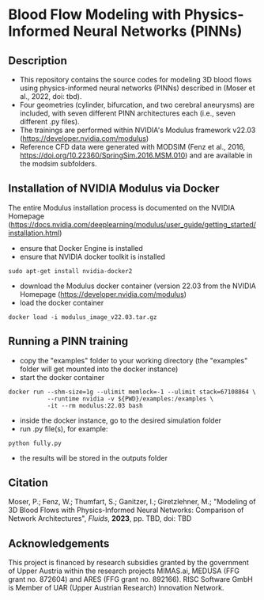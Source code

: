 # Blood Flow Modeling with Physics-Informed Neural Networks (PINNs)

## Description

* This repository contains the source codes for modeling 3D blood flows using physics-informed neural networks (PINNs) described in (Moser et al., 2022, doi: tbd).
* Four geometries (cylinder, bifurcation, and two cerebral aneurysms) are included, with seven different PINN architectures each (i.e., seven different .py files).
* The trainings are performed within NVIDIA's Modulus framework v22.03 (https://developer.nvidia.com/modulus)  
* Reference CFD data were generated with MODSIM (Fenz et al., 2016, https://doi.org/10.22360/SpringSim.2016.MSM.010) and are available in the modsim subfolders.  




## Installation of NVIDIA Modulus via Docker
The entire Modulus installation process is documented on the NVIDIA Homepage (https://docs.nvidia.com/deeplearning/modulus/user_guide/getting_started/installation.html)
* ensure that Docker Engine is installed
* ensure that NVIDIA docker toolkit is installed 
```
sudo apt-get install nvidia-docker2
```
* download the Modulus docker container (version 22.03 from the NVIDIA Homepage (https://developer.nvidia.com/modulus)
* load the docker container
```
docker load -i modulus_image_v22.03.tar.gz
```
## Running a PINN training

* copy the "examples" folder to your working directory (the "examples" folder will get mounted into the docker instance)
* start the docker container
```
docker run --shm-size=1g --ulimit memlock=-1 --ulimit stack=67108864 \
           --runtime nvidia -v ${PWD}/examples:/examples \
           -it --rm modulus:22.03 bash
```
* inside the docker instance, go to the desired simulation folder
* run .py file(s), for example:
```
python fully.py
```
* the results will be stored in the outputs folder

## Citation
Moser, P.; Fenz, W.; Thumfart, S.; Ganitzer, I.; Giretzlehner, M.; "Modeling of 3D Blood Flows with Physics-Informed Neural Networks: Comparison of Network Architectures", *Fluids*, **2023**, pp. TBD, doi: TBD  

## Acknowledgements
This project is financed by research subsidies granted by the government of Upper Austria within the research projects MIMAS.ai, MEDUSA (FFG grant no. 872604) and ARES (FFG grant no. 892166). RISC Software GmbH is Member of UAR (Upper Austrian Research) Innovation Network.
